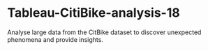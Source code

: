 # Tableau-CitiBike-analysis-18
Analyse large data from the CitBike dataset to discover unexpected phenomena and provide insights.

